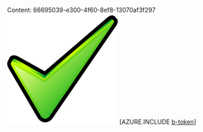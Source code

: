 Content: 66695039-e300-4f60-8ef8-13070af3f297![image](c357c34c-a431-4ff6-a3b3-20b11f355018.png)
[AZURE.INCLUDE [b-token](16202d41-4102-450e-af75-14f6f7d41c30.md)]
